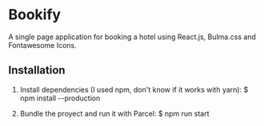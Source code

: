 # Bookify

A single page application for booking a hotel using React.js, Bulma.css and Fontawesome Icons.

## Installation

1. Install dependencies (I used npm, don't know if it works with yarn):
  $ npm install --production

2. Bundle the proyect and run it with Parcel:
  $ npm run start
